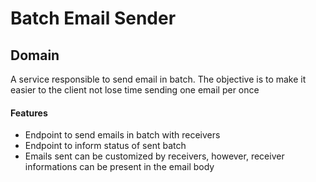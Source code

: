 # Batch Email Sender
## Domain

A service responsible to send email in batch.
The objective is to make it easier to the client not lose time sending one email per once

#### Features

- Endpoint to send emails in batch with receivers
- Endpoint to inform status of sent batch
- Emails sent can be customized by receivers, however, receiver informations can be present in the email body
